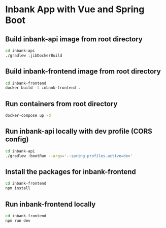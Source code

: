# Inbank App with Vue and Spring Boot
## Build inbank-api image from root directory
```sh
cd inbank-api
./gradlew :jibDockerBuild
```

## Build inbank-frontend image from root directory
```sh
cd inbank-frontend
docker build -t inbank-frontend .
```

## Run containers from root directory
```sh
docker-compose up -d
```

## Run inbank-api locally with dev profile (CORS config)
```sh
cd inbank-api
./gradlew :bootRun --args='--spring.profiles.active=dev'
```

## Install the packages for inbank-frontend
```sh
cd inbank-frontend
npm install
```

## Run inbank-frontend locally
```sh
cd inbank-frontend
npm run dev
```